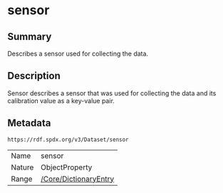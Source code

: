 <!-- Automatically generated by spec-parser v2.0.0 on 2024-01-12T14:00:21.817658+00:00 -->
<!-- SPDX-License-Identifier: Community-Spec-1.0 -->

# sensor

## Summary

Describes a sensor used for collecting the data.


## Description

Sensor describes a sensor that was used for collecting the data
and its calibration value as a key-value pair.


## Metadata

`https://rdf.spdx.org/v3/Dataset/sensor`


| | |
|---|---|
| Name | sensor |
| Nature | ObjectProperty |
| Range | [/Core/DictionaryEntry](../../Core/Classes/DictionaryEntry.md) |





